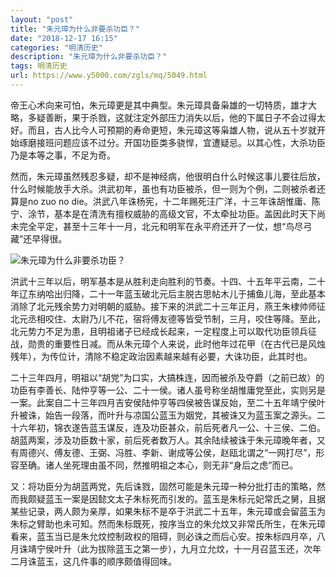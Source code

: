 ```yaml
---
layout: "post"
title: "朱元璋为什么非要杀功臣？"
date: "2018-12-17 16:15"
categories: "明清历史"
description: "朱元璋为什么非要杀功臣？"
tags: 明清历史
url: https://www.y5000.com/zgls/mq/5049.html
---
```






帝王心术向来可怕，朱元璋更是其中典型。朱元璋具备枭雄的一切特质，雄才大略，多疑善断，果于杀戮，这就注定外部压力消失以后，他的下属日子不会过得太好。而且，古人比今人可预期的寿命更短，朱元璋这等枭雄人物，说从五十岁就开始琢磨接班问题应该不过分。开国功臣类多骁悍，宜遭疑忌。以其心性，大杀功臣乃是本等之事，不足为奇。

然而，朱元璋虽然残忍多疑，却不是神经病，他很明白什么时候这事儿要往后放，什么时候能放手大杀。洪武初年，虽也有功臣被杀，但一则为个例，二则被杀者还算是no
zuo no
die。洪武八年诛杨宪，十二年赐死汪广洋，十三年诛胡惟庸、陈宁、涂节，基本是在清洗有擅权威胁的高级文官，不太牵扯功臣。盖因此时天下尚未完全平定，甚至十三年十一月，北元和明军在永平府还开了一仗，想“鸟尽弓藏”还早得很。

![朱元璋为什么非要杀功臣？](/uploads/allimg/161111/6-1611111532364R.JPG)

洪武十三年以后，明军基本是从胜利走向胜利的节奏。十四、十五年平云南，二十年辽东纳哈出归降，二十一年蓝玉破北元后主脱古思帖木儿于捕鱼儿海，至此基本消除了北元残余势力对明朝的威胁。接下来的洪武二十三年正月，燕王朱棣帅师征北元丞相咬住、太尉乃儿不花，宿将傅友德等皆受节制，三月，咬住等降。至此，北元势力不足为患，且明祖诸子已经成长起来，一定程度上可以取代功臣领兵征战，勋贵的重要性日减。而从朱元璋个人来说，此时他年过花甲（在古代已是风烛残年），为传位计，清除不稳定政治因素越来越有必要，大诛功臣，此其时也。

二十三年四月，明祖以“胡党”为口实，大搞株连，因而被杀及夺爵（之前已故）的功臣有李善长、陆仲亨等一公、二十一侯。诸人虽号称坐胡惟庸党至此，实则另是一案。此案自二十三年四月吉安侯陆仲亨等四侯被告谋反始，至二十五年靖宁侯叶升被诛，始告一段落，而叶升与凉国公蓝玉为姻党，其被诛又为蓝玉案之源头。二十六年初，锦衣遂告蓝玉谋反，连及功臣甚众，前后死者凡一公、十三侯、二伯。胡蓝两案，涉及功臣数十家，前后死者数万人。其余陆续被诛于朱元璋晚年者，又有周德兴、傅友德、王弼、冯胜、李新、谢成等公侯，赵瓯北谓之“一网打尽”，形容至确。诸人坐死理由虽不同，然推明祖之本心，则无非“身后之虑”而已。

又：将功臣分为胡蓝两党，先后诛戮，固然可能是朱元璋一种分批打击的策略，然而我颇疑蓝玉一案是因懿文太子朱标死而引发的。蓝玉是朱标元妃常氏之舅，且据某些记录，两人颇为亲厚，如果朱标不是卒于洪武二十五年，朱元璋或会留蓝玉为朱标之臂助也未可知。然而朱标既死，按序当立的朱允炆又非常氏所生，在朱元璋看来，蓝玉当已是朱允炆控制政权的阻碍，则必诛之而后心安。按朱标四月卒，八月诛靖宁侯叶升（此为拔除蓝玉之第一步），九月立允炆，十一月召蓝玉还，次年二月诛蓝玉，这几件事的顺序颇值得回味。
